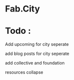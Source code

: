 # Fab.City

# Todo :

Add upcoming for city seperate

add blog posts for city seperate

add collective and foundation

resources collapse
